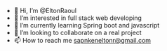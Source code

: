 - 👋 Hi, I’m @EltonRaoul
- 👀 I’m interested in full stack web developing
- 🌱 I’m currently learning Spring boot and javascript
- 💞️ I’m looking to collaborate on a real project
- 📫 How to reach me sapnkeneltonr@gmail.com

<!---
EltonRaoul/EltonRaoul is a ✨ special ✨ repository because its `README.md` (this file) appears on your GitHub profile.
You can click the Preview link to take a look at your changes.
--->
